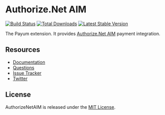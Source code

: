 # Authorize.Net AIM
[![Build Status](https://travis-ci.org/Payum/AuthorizeNetAim.png?branch=master)](https://travis-ci.org/Payum/AuthorizeNetAim)
[![Total Downloads](https://poser.pugx.org/payum/authorize-net-aim/d/total.png)](https://packagist.org/packages/payum/authorize-net-aim)
[![Latest Stable Version](https://poser.pugx.org/payum/authorize-net-aim/version.png)](https://packagist.org/packages/payum/authorize-net-aim)

The Payum extension. It provides [Authorize.Net AIM](http://www.authorize.net/) payment integration.

## Resources

* [Documentation](https://github.com/Payum/Payum/blob/master/src/Payum/Core/Resources/docs/index.md)
* [Questions](http://stackoverflow.com/questions/tagged/payum)
* [Issue Tracker](https://github.com/Payum/Payum/issues)
* [Twitter](https://twitter.com/payumphp)

## License

AuthorizeNetAIM is released under the [MIT License](LICENSE).
